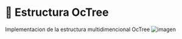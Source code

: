 # :file_folder: Estructura OcTree

Implementacion de la estructura multidimencional OcTree
![imagen](https://github.com/Leslym03/EDA/blob/master/Octree/img/ejemainhtml.png)